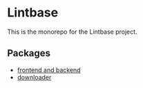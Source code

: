 # Lintbase

This is the monorepo for the Lintbase project.

## Packages

- [frontend and backend](./packages/frontend/README.md)
- [downloader](./packages/downloader/README.md)
